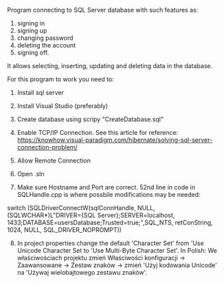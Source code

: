 Program connecting to SQL Server database with such features as:

1. signing in
2. signing up
3. changing password
4. deleting the account
5. signing off. 

It allows selecting, inserting, updating and deleting data in the database.

For this program to work you need to:
1. Install sql server
2. Install Visual Studio (preferably)
3. Create database using scripy "CreateDatabase.sql"
4. Enable TCP/IP Connection. See this article for reference: https://knowhow.visual-paradigm.com/hibernate/solving-sql-server-connection-problem/
5. Allow Remote Connection
6. Open .sln

7. Make sure Hostname and Port are correct. 52nd line in code in SQLHandle.cpp is where possbile modifications may be needed: 

switch (SQLDriverConnectW(sqlConnHandle, NULL, (SQLWCHAR*)L"DRIVER={SQL Server};SERVER=localhost, 1433;DATABASE=usersDatabase;Trusted=true;",SQL_NTS, retConString, 1024, NULL, SQL_DRIVER_NOPROMPT))

8. In project properties change the default 'Character Set' from 'Use Unicode Character Set to 'Use Multi-Byte Character Set'. 
In Polish: We właściwościach projektu zmień Właściwości konfiguracji -> Zaawansowane -> Zestaw znaków -> zmień 'Użyj kodowania Unicode' na 'Używaj wielobajtowego zestawu znaków'.
